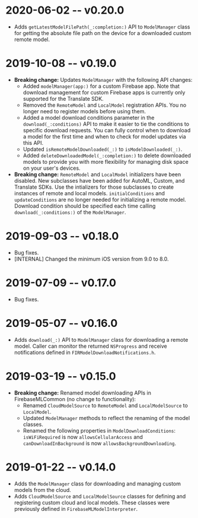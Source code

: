 # 2020-06-02 -- v0.20.0
- Adds `getLatestModelFilePath(_:completion:)` API to `ModelManager` class for
  getting the absolute file path on the device for a downloaded custom remote
  model.

# 2019-10-08 -- v0.19.0
- **Breaking change:** Updates `ModelManager` with the following API changes:
  - Added `modelManager(app:)` for a custom Firebase app. Note that download
    management for custom Firebase apps is currently only supported for the
    Translate SDK.
  - Removed the `RemoteModel` and `LocalModel` registration APIs. You no
    longer need to register models before using them.
  - Added a model download conditions parameter in the
    `download(_:conditions)` API to make it easier to tie the conditions to
    specific download requests. You can fully control when to download a model
    for the first time and when to check for model updates via this API.
  - Updated `isRemoteModelDownloaded(_:)` to `isModelDownloaded(_:)`.
  - Added `deleteDownloadedModel(_:completion:)` to delete downloaded models to
    provide you with more flexibility for managing disk space on your user's
    devices.
- **Breaking change:** `RemoteModel` and `LocalModel` initializers have been
  disabled. New subclasses have been added for AutoML, Custom, and Translate
  SDKs. Use the intializers for those subclasses to create instances of remote
  and local models. `initialConditions` and `updateConditions` are no longer
  needed for initializing a remote model. Download condition should be specified
  each time calling `download(_:conditions:)` of the `ModelManager`.

# 2019-09-03 -- v0.18.0
- Bug fixes.
- [INTERNAL] Changed the minimum iOS version from 9.0 to 8.0.

# 2019-07-09 -- v0.17.0
- Bug fixes.

# 2019-05-07 -- v0.16.0
- Adds `download(_:)` API to `ModelManager` class for downloading a remote
  model. Caller can monitor the returned `NSProgress` and receive notifications
  defined in `FIRModelDownloadNotifications.h`.

# 2019-03-19 -- v0.15.0
-  **Breaking change:** Renamed model downloading APIs in FirebaseMLCommon
  (no change to functionality):
    - Renamed `CloudModelSource` to `RemoteModel` and `LocalModelSource`
      to `LocalModel`.
    - Updated `ModelManager` methods to reflect the renaming of the model
      classes.
    - Renamed the following properties in `ModelDownloadConditions`:
      `isWiFiRequired` is now `allowsCellularAccess` and
      `canDownloadInBackground` is now `allowsBackgroundDownloading`.

# 2019-01-22 -- v0.14.0
- Adds the `ModelManager` class for downloading and managing custom models from
  the cloud.
- Adds `CloudModelSource` and `LocalModelSource` classes for defining and registering
  custom cloud and local models. These classes were previously defined in
  `FirebaseMLModelInterpreter`.
